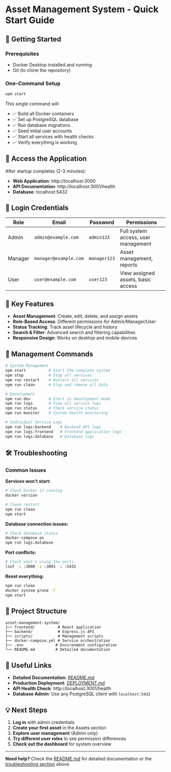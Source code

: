 # Asset Management System - Quick Start Guide

## 🚀 Getting Started

### Prerequisites
- Docker Desktop installed and running
- Git (to clone the repository)

### One-Command Setup
```bash
npm start
```

This single command will:
- ✅ Build all Docker containers
- ✅ Set up PostgreSQL database
- ✅ Run database migrations
- ✅ Seed initial user accounts
- ✅ Start all services with health checks
- ✅ Verify everything is working

## 📱 Access the Application

After startup completes (2-3 minutes):

- **Web Application**: http://localhost:3000
- **API Documentation**: http://localhost:3001/health
- **Database**: localhost:5432

## 👤 Login Credentials

| Role | Email | Password | Permissions |
|------|-------|----------|-------------|
| Admin | `admin@example.com` | `admin123` | Full system access, user management |
| Manager | `manager@example.com` | `manager123` | Asset management, reports |
| User | `user@example.com` | `user123` | View assigned assets, basic access |

## 🎯 Key Features

- **Asset Management**: Create, edit, delete, and assign assets
- **Role-Based Access**: Different permissions for Admin/Manager/User
- **Status Tracking**: Track asset lifecycle and history
- **Search & Filter**: Advanced search and filtering capabilities
- **Responsive Design**: Works on desktop and mobile devices

## 🔧 Management Commands

```bash
# System Management
npm start          # Start the complete system
npm stop           # Stop all services
npm run restart    # Restart all services
npm run clean      # Stop and remove all data

# Development
npm run dev        # Start in development mode
npm run logs       # View all service logs
npm run status     # Check service status
npm run monitor    # System health monitoring

# Individual Service Logs
npm run logs:backend    # Backend API logs
npm run logs:frontend   # Frontend application logs
npm run logs:database   # Database logs
```

## 🛠️ Troubleshooting

### Common Issues

**Services won't start:**
```bash
# Check Docker is running
docker version

# Clean restart
npm run clean
npm start
```

**Database connection issues:**
```bash
# Check database status
docker-compose ps
npm run logs:database
```

**Port conflicts:**
```bash
# Check what's using the ports
lsof -i :3000 -i :3001 -i :5432
```

**Reset everything:**
```bash
npm run clean
docker system prune -f
npm start
```

## 📁 Project Structure

```
asset-management-system/
├── frontend/          # React application
├── backend/           # Express.js API
├── scripts/           # Management scripts
├── docker-compose.yml # Service orchestration
├── .env              # Environment configuration
└── README.md         # Detailed documentation
```

## 🔗 Useful Links

- **Detailed Documentation**: [README.md](./README.md)
- **Production Deployment**: [DEPLOYMENT.md](./DEPLOYMENT.md)
- **API Health Check**: http://localhost:3001/health
- **Database Admin**: Use any PostgreSQL client with `localhost:5432`

## 💡 Next Steps

1. **Log in** with admin credentials
2. **Create your first asset** in the Assets section
3. **Explore user management** (Admin only)
4. **Try different user roles** to see permission differences
5. **Check out the dashboard** for system overview

---

**Need help?** Check the [README.md](./README.md) for detailed documentation or the [troubleshooting section](#troubleshooting) above.